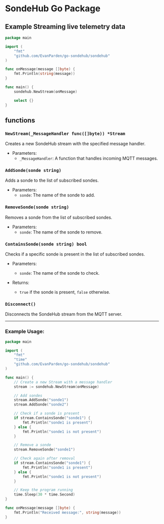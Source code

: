 # SondeHub Go Package

## Example Streaming live telemetry data
```go
package main

import (
	"fmt"
	"github.com/EvanParden/go-sondehub/sondehub"
)

func onMessage(message []byte) {
	fmt.Println(string(message))
}

func main() {
	sondehub.NewStream(onMessage)

	select {}
}

```


## functions

### `NewStream(_MessageHandler func([]byte)) *Stream`

Creates a new SondeHub stream with the specified message handler.

- Parameters:
  - `_MessageHandler`: A function that handles incoming MQTT messages.

### `AddSonde(sonde string)`

Adds a sonde to the list of subscribed sondes.

- Parameters:
  - `sonde`: The name of the sonde to add.

### `RemoveSonde(sonde string)`

Removes a sonde from the list of subscribed sondes.

- Parameters:
  - `sonde`: The name of the sonde to remove.

### `ContainsSonde(sonde string) bool`

Checks if a specific sonde is present in the list of subscribed sondes.

- Parameters:
  - `sonde`: The name of the sonde to check.

- Returns:
  - `true` if the sonde is present, `false` otherwise.

### `Disconnect()`

Disconnects the SondeHub stream from the MQTT server.

---

### Example Usage:

```go
package main

import (
	"fmt"
	"time"
	"github.com/EvanParden/go-sondehub/sondehub"
)

func main() {
    // Create a new Stream with a message handler
    stream := sondehub.NewStream(onMessage)

    // Add sondes
    stream.AddSonde("sonde1")
    stream.AddSonde("sonde2")

    // Check if a sonde is present
    if stream.ContainsSonde("sonde1") {
        fmt.Println("sonde1 is present")
    } else {
        fmt.Println("sonde1 is not present")
    }

    // Remove a sonde
    stream.RemoveSonde("sonde1")

    // Check again after removal
    if stream.ContainsSonde("sonde1") {
        fmt.Println("sonde1 is present")
    } else {
        fmt.Println("sonde1 is not present")
    }

    // Keep the program running
    time.Sleep(30 * time.Second)
}

func onMessage(message []byte) {
    fmt.Println("Received message:", string(message))
}
